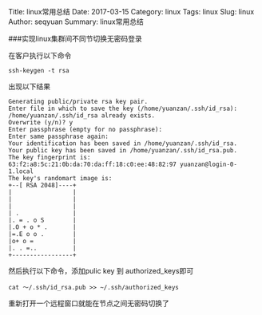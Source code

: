 Title: linux常用总结
Date: 2017-03-15
Category: linux
Tags: linux
Slug: linux
Author: seqyuan
Summary: linux常用总结

###实现linux集群间不同节切换无密码登录

在客户执行以下命令

`ssh-keygen -t rsa`

出现以下结果

```
Generating public/private rsa key pair.
Enter file in which to save the key (/home/yuanzan/.ssh/id_rsa):
/home/yuanzan/.ssh/id_rsa already exists.
Overwrite (y/n)? y
Enter passphrase (empty for no passphrase):
Enter same passphrase again:
Your identification has been saved in /home/yuanzan/.ssh/id_rsa.
Your public key has been saved in /home/yuanzan/.ssh/id_rsa.pub.
The key fingerprint is:
63:f2:a8:5c:21:0b:da:70:da:ff:18:c0:ee:48:82:97 yuanzan@login-0-1.local
The key's randomart image is:
+--[ RSA 2048]----+
|                 |
|                 |
|                 |
| .               |
|. = . o S        |
|.O + o * .       |
|=.E o o .        |
|o+ o =           |
|. . =..          |
+-----------------+

```

然后执行以下命令，添加pulic key 到 authorized_keys即可

`cat ～/.ssh/id_rsa.pub >> ~/.ssh/authorized_keys`


重新打开一个远程窗口就能在节点之间无密码切换了